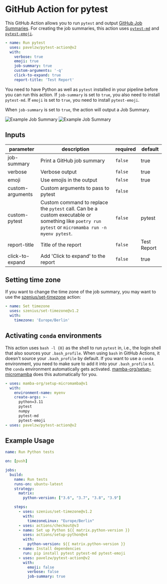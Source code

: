 # GitHub Action for pytest

This GitHub Action allows you to run `pytest` and output [GitHub Job Summaries](https://github.blog/2022-05-09-supercharging-github-actions-with-job-summaries/). For creating the job summaries, this action uses [`pytest-md`](https://github.com/hackebrot/pytest-md) and [`pytest-emoji`](https://github.com/hackebrot/pytest-emoji).

```yml
- name: Run pytest
  uses: pavelzw/pytest-action@v2
  with:
    verbose: true
    emoji: true
    job-summary: true
    custom-arguments: '-q'
    click-to-expand: true
    report-title: 'Test Report'
```

You need to have Python as well as `pytest` installed in your pipeline before you can run this action. If `job-summary` is set to `true`, you also need to install `pytest-md`. If `emoji` is set to `true`, you need to install `pytest-emoji`.

When `job-summary` is set to `true`, the action will output a Job Summary.

![Example Job Summary](./.github/assets/summary-example-light.png#gh-light-mode-only)
![Example Job Summary](./.github/assets/summary-example-dark.png#gh-dark-mode-only)

<!-- action-docs-inputs -->
## Inputs

| parameter | description | required | default |
| --- | --- | --- | --- |
| job-summary | Print a GitHub job summary | `false` | true |
| verbose | Verbose output | `false` | true |
| emoji | Use emojis in the output | `false` | true |
| custom-arguments | Custom arguments to pass to pytest | `false` |  |
| custom-pytest | Custom command to replace the `pytest` call. Can be a custom executable or something like `poetry run pytest` or `micromamba run -n myenv pytest`. | `false` | pytest |
| report-title | Title of the report | `false` | Test Report |
| click-to-expand | Add 'Click to expand' to the report | `false` | true |
<!-- action-docs-inputs -->

## Setting time zone

If you want to change the time zone of the job summary, you may want to use the [szenius/set-timezone](https://github.com/marketplace/actions/set-timezone) action:
```yml
- name: Set timezone
  uses: szenius/set-timezone@v1.2
  with:
    timezone: 'Europe/Berlin'
```

## Activating `conda` environments

This action uses `bash -l {0}` as the shell to run `pytest` in, 
i.e., the login shell that also sources your `.bash_profile`. 
When using `bash` in GitHub Actions, it doesn't source your `.bash_profile` by default. 
If you want to use a `conda` environment, you need to make sure to add it into your `.bash_profile` s.t. 
the `conda` environment automatically gets activated. 
[mamba-org/setup-micromamba](https://github.com/mamba-org/setup-micromamba) 
does this automatically for you.

```yml
- uses: mamba-org/setup-micromamba@v1
  with:
    environment-name: myenv
    create-args: >-
      python=3.11
      pytest
      numpy
      pytest-md
      pytest-emoji
- uses: pavelzw/pytest-action@v2
```

## Example Usage

```yml
name: Run Python tests

on: [push]

jobs:
  build:
    name: Run tests
    runs-on: ubuntu-latest
    strategy:
      matrix:
        python-version: ["3.6", "3.7", "3.8", "3.9"]

    steps:
      - uses: szenius/set-timezone@v1.2
        with:
          timezoneLinux: "Europe/Berlin"
      - uses: actions/checkout@v3
      - name: Set up Python ${{ matrix.python-version }}
        uses: actions/setup-python@v4
        with:
          python-version: ${{ matrix.python-version }}
      - name: Install dependencies
        run: pip install pytest pytest-md pytest-emoji
      - uses: pavelzw/pytest-action@v2
        with:
          emoji: false
          verbose: false
          job-summary: true
```
